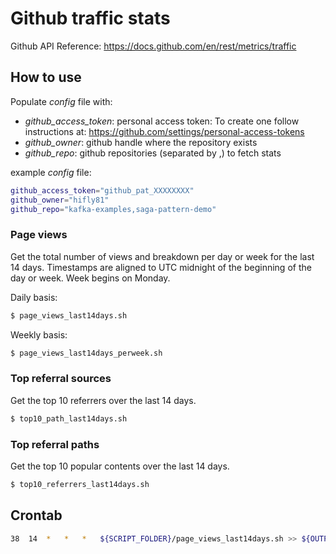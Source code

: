 # Github traffic stats

Github API Reference:
https://docs.github.com/en/rest/metrics/traffic

## How to use

Populate _config_ file with:

 - _github_access_token_: personal access token: To create one follow instructions at: https://github.com/settings/personal-access-tokens
 - _github_owner_: github handle where the repository exists
 - _github_repo_: github repositories (separated by ,) to fetch stats

example _config_ file:

```bash
github_access_token="github_pat_XXXXXXXX"
github_owner="hifly81"
github_repo="kafka-examples,saga-pattern-demo"
```

### Page views

Get the total number of views and breakdown per day or week for the last 14 days. Timestamps are aligned to UTC midnight of the beginning of the day or week. Week begins on Monday.

Daily basis:

```bash
$ page_views_last14days.sh
```

Weekly basis:

```bash
$ page_views_last14days_perweek.sh
```

### Top referral sources

Get the top 10 referrers over the last 14 days.

```bash
$ top10_path_last14days.sh
```

### Top referral paths

Get the top 10 popular contents over the last 14 days.

```bash
$ top10_referrers_last14days.sh
```

## Crontab

```bash
38  14  *   *   *   ${SCRIPT_FOLDER}/page_views_last14days.sh >> ${OUTPUT_FOLDER}/"pageviews14days_$(date +\%Y-\%m-\%d).log"
```

